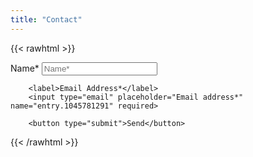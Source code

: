 ```yaml
---
title: "Contact"
---
```


{{< rawhtml >}}
  <link rel="stylesheet" href="/css/form.css">
  
  <script type="text/javascript">var submitted=false;</script>
  
  <iframe name="hidden_iframe" id="hidden_iframe" style="display:none;" 
  onload="if(submitted) {window.location='/thankyou';}"></iframe>

  <form action="https://docs.google.com/forms/d/e/18IqVKDW2Og3_-jCCzW4SOk2vpa_FHFC_48lrO-UDGOE/formResponse" 
  method="post" target="hidden_iframe" onsubmit="submitted=true;">
  </form>

  <form action="https://docs.google.com/forms/d/e/1FAIpQLSeb2q_AcrbkRYgVzBlSZUOVXWohv-qOMdAR4CC_6k42PhJwQw/formResponse" method="post">
        <label>Name*</label>
        <input type="text" placeholder="Name*" name="entry.2005620554" required>
  
        <label>Email Address*</label>
        <input type="email" placeholder="Email address*" name="entry.1045781291" required>
     
        <button type="submit">Send</button>
  </form>

{{< /rawhtml >}}
